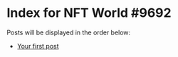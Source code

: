 # Index for NFT World #9692
Posts will be displayed in the order below:

- [Your first post](./001-first.md)


